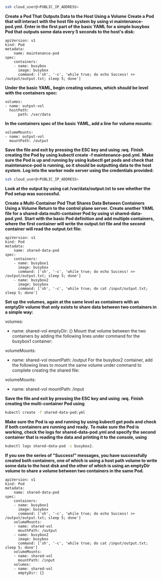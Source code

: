 ```bash
ssh cloud_user@<PUBLIC_IP_ADDRESS>
```

**Create a Pod That Outputs Data to the Host Using a Volume**
**Create a Pod that will interact with the host file system by using vi maintenance-pod.yml.**
**Enter in the first part of the basic YAML for a simple busybox Pod that outputs some data every 5 seconds to the host's disk:**

```
apiVersion: v1
kind: Pod
metadata:
    name: maintenance-pod
spec:
    containers:
    - name: busybox
      image: busybox
      command: ['sh', '-c', 'while true; do echo Success! >> /output/output.txt; sleep 5; done']
```

**Under the basic YAML, begin creating volumes, which should be level with the containers spec:**
```
volumes:
- name: output-vol
  hostPath:
      path: /var/data
```

**In the containers spec of the basic YAML, add a line for volume mounts:**
```
volumeMounts:
- name: output-vol
  mountPath: /output
```

**Save the file and exit by pressing the ESC key and using :wq.**
**Finish creating the Pod by using kubectl create -f maintenance-pod.yml.**
**Make sure the Pod is up and running by using kubectl get pods and check that maintenance-pod is running, so it should be outputting data to the host system.**
**Log into the worker node server using the credentials provided:**
```bash
ssh cloud_user@<PUBLIC_IP_ADDRESS>
```

**Look at the output by using cat /var/data/output.txt to see whether the Pod setup was successful.**

**Create a Multi-Container Pod That Shares Data Between Containers Using a Volume**
**Return to the control plane server.**
**Create another YAML file for a shared-data multi-container Pod by using vi shared-data-pod.yml.**
**Start with the basic Pod definition and add multiple containers, where the first container will write the output.txt file and the second container will read the output.txt file:**
```
apiVersion: v1
kind: Pod
metadata:
    name: shared-data-pod
spec:
    containers:
    - name: busybox1
      image: busybox
      command: ['sh', '-c', 'while true; do echo Success! >> /output/output.txt; sleep 5; done']
    - name: busybox2
      image: busybox
      command: ['sh', '-c', 'while true; do cat /input/output.txt; sleep 5; done']
```

**Set up the volumes, again at the same level as containers with an emptyDir volume that only exists to share data between two containers in a simple way:**

volumes:
- name: shared-vol
  emptyDir: {}
Mount that volume between the two containers by adding the following lines under command for the busybox1 container:

volumeMounts:
- name: shared-vol
  mountPath: /output
For the busybox2 container, add the following lines to mount the same volume under command to complete creating the shared file:

volumeMounts:
- name: shared-vol
  mountPath: /input

**Save the file and exit by pressing the ESC key and using :wq.**
**Finish creating the multi-container Pod using**
```bash
kubectl create -f shared-data-pod.yml
```

**Make sure the Pod is up and running by using kubectl get pods and check if both containers are running and ready.**
**To make sure the Pod is working, check the logs for shared-data-pod.yml and specify the second container that is reading the data and printing it to the console, using**
```bash
kubectl logs shared-data-pod -c busybox2.
```

**If you see the series of "Success!" messages, you have successfully created both containers, one of which is using a host path volume to write some data to the host disk and the other of which is using an emptyDir volume to share a volume between two containers in the same Pod.**
```
apiVersion: v1
kind: Pod
metadata:
    name: shared-data-pod
spec:
    containers:
    - name: busybox1
      image: busybox
      command: ['sh', '-c', 'while true; do echo Success! >> /output/output.txt; sleep 5; done']
    volumeMounts:
    - name: shared-vol
      mouthPath: /output
    - name: busybox2
      image: busybox
      command: ['sh', '-c', 'while true; do cat /input/output.txt; sleep 5; done']
    volumeMounts:
    - name: shared-vol
      mountPath: /input
    volumes:
    - name: shared-vol
      emptyDir: {}
```